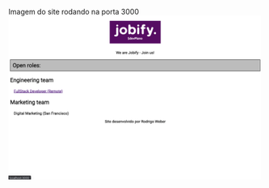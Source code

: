 Imagem do site rodando na porta 3000
<br>
<img src="tela.png" width="500" style="text-align:center;">

